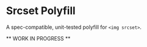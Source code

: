 # Srcset Polyfill

A spec-compatible, unit-tested polyfill for `<img srcset>`.

** WORK IN PROGRESS **

